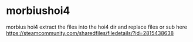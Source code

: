 # morbiushoi4
morbius hoi4
extract the files into the hoi4 dir and replace files or sub here https://steamcommunity.com/sharedfiles/filedetails/?id=2815438638
